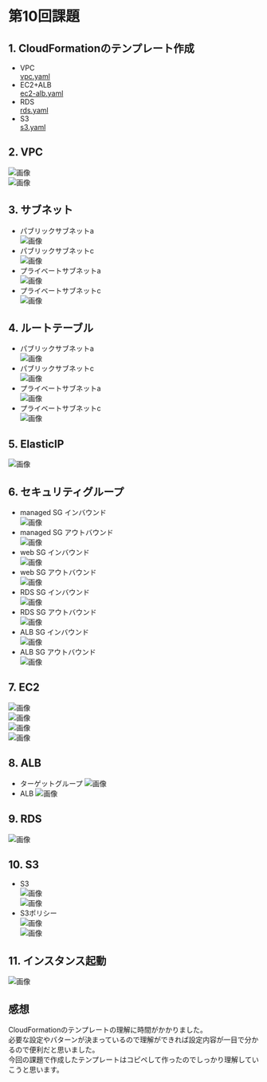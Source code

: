 # 第10回課題

## 1. CloudFormationのテンプレート作成   
- VPC   
[vpc.yaml](template/vpc-temp.yml)
- EC2+ALB  
[ec2-alb.yaml](template/ec2-alb-temp.yml)
- RDS  
[rds.yaml](template/rds-temp.yml)
- S3  
[s3.yaml](template/s3-temp.yml)

## 2. VPC   
![画像](images/lecture10/lecture10-vpc.png)  
![画像](images/lecture10/lecture10-vpc-2.png)  


## 3. サブネット  
- パブリックサブネットa   
![画像](images/lecture10/lecture10-sub-puba.png)  
- パブリックサブネットc   
![画像](images/lecture10/lecture10-sub-pubc.png)  
- プライベートサブネットa   
![画像](images/lecture10/lecture10-sub-pria.png)  
- プライベートサブネットc   
![画像](images/lecture10/lecture10-sub-pric.png)  


## 4. ルートテーブル  
- パブリックサブネットa   
![画像](images/lecture10/lecture10-sub-puba-root.png)  
- パブリックサブネットc   
![画像](images/lecture10/lecture10-sub-pubc-root.png)  
- プライベートサブネットa   
![画像](images/lecture10/lecture10-sub-pria-root.png)  
- プライベートサブネットc   
![画像](images/lecture10/lecture10-sub-pric-root.png)   


## 5. ElasticIP
![画像](images/lecture10/lecture10-elasticip.png)  


## 6. セキュリティグループ　　　
- managed SG インバウンド   
![画像](images/lecture10/lecture10-managed-sg-in.png)  
- managed SG アウトバウンド   
![画像](images/lecture10/lecture10-managed-sg-out.png)  
- web SG インバウンド   
![画像](images/lecture10/lecture10-web-sg-in.png)  
- web SG アウトバウンド   
![画像](images/lecture10/lecture10-web-sg-out.png)  
- RDS SG インバウンド   
![画像](images/lecture10/lecture10-rds-sg-in.png)  
- RDS SG アウトバウンド   
![画像](images/lecture10/lecture10-rds-sg-out.png)  
- ALB SG インバウンド   
![画像](images/lecture10/lecture10-alb-sg-in.png)  
- ALB SG アウトバウンド   
![画像](images/lecture10/lecture10-alb-sg-out.png)  



## 7. EC2  
![画像](images/lecture10/lecture10-ec2-4.png)  
![画像](images/lecture10/lecture10-ec2-1.png)  
![画像](images/lecture10/lecture10-ec2-2.png)  
![画像](images/lecture10/lecture10-ec2-3.png)  


## 8. ALB
- ターゲットグループ
![画像](images/lecture10/lecture10-tgg.png)  
- ALB
![画像](images/lecture10/lecture10-alb.png)  


## 9. RDS
![画像](images/lecture10/lecture10-rds.png)  


## 10. S3
- S3   
![画像](images/lecture10/lecture10-s3.png)  
![画像](images/lecture10/lecture10-s3-2.png)  
- S3ポリシー   
![画像](images/lecture10/lecture10-s3-policy.png)  
![画像](images/lecture10/lecture10-s3-policy-2.png)  


## 11. インスタンス起動
![画像](images/lecture10/lecture10-linux.png)  


## 感想   
CloudFormationのテンプレートの理解に時間がかかりました。   
必要な設定やパターンが決まっているので理解ができれば設定内容が一目で分かるので便利だと思いました。   
今回の課題で作成したテンプレートはコピペして作ったのでしっかり理解していこうと思います。
